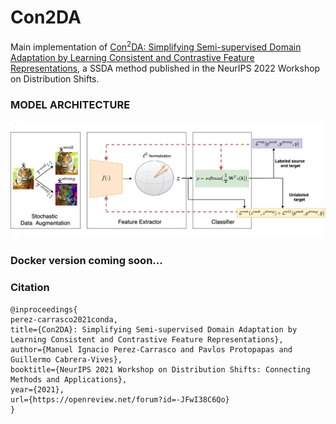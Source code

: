 # Con2DA

Main implementation of [Con<sup>2</sup>DA: Simplifying Semi-supervised Domain Adaptation by Learning Consistent and Contrastive Feature Representations](https://arxiv.org/pdf/2204.01558.pdf), a SSDA method published in the NeurIPS 2022 Workshop on Distribution Shifts.

### MODEL ARCHITECTURE

![](https://github.com/mperezcarrasco/Con2DA/blob/main/figures/con2daDiagram.png)

### Docker version coming soon...

### Citation

```
@inproceedings{
perez-carrasco2021conda,
title={Con2DA}: Simplifying Semi-supervised Domain Adaptation by Learning Consistent and Contrastive Feature Representations},
author={Manuel Ignacio Perez-Carrasco and Pavlos Protopapas and Guillermo Cabrera-Vives},
booktitle={NeurIPS 2021 Workshop on Distribution Shifts: Connecting Methods and Applications},
year={2021},
url={https://openreview.net/forum?id=-JFwI38C6Qo}
}
```



